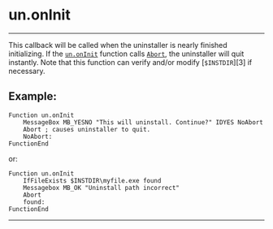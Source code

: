 # un.onInit

---

This callback will be called when the uninstaller is nearly finished initializing. If the [`un.onInit`][1] function calls [`Abort`][2], the uninstaller will quit instantly. Note that this function can verify and/or modify [`$INSTDIR`][3] if necessary.

## Example:

	Function un.onInit
		MessageBox MB_YESNO "This will uninstall. Continue?" IDYES NoAbort
		Abort ; causes uninstaller to quit.
		NoAbort:
	FunctionEnd

or:

	Function un.onInit
		IfFileExists $INSTDIR\myfile.exe found
		Messagebox MB_OK "Uninstall path incorrect"
		Abort
		found:
	FunctionEnd

---

[1]: ../Callbacks/un.onInit.md
[2]: ../Reference/Abort.md
[2]: ../Variables/$INSTDIR.md